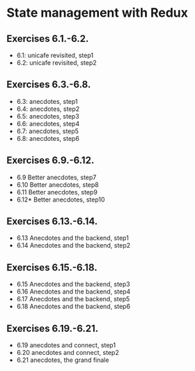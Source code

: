 # State management with Redux

## Exercises 6.1.-6.2.

- 6.1: unicafe revisited, step1
- 6.2: unicafe revisited, step2

## Exercises 6.3.-6.8.

- 6.3: anecdotes, step1
- 6.4: anecdotes, step2
- 6.5: anecdotes, step3
- 6.6: anecdotes, step4
- 6.7: anecdotes, step5
- 6.8: anecdotes, step6

## Exercises 6.9.-6.12.

- 6.9 Better anecdotes, step7
- 6.10 Better anecdotes, step8
- 6.11 Better anecdotes, step9
- 6.12\* Better anecdotes, step10

## Exercises 6.13.-6.14.

- 6.13 Anecdotes and the backend, step1
- 6.14 Anecdotes and the backend, step2

## Exercises 6.15.-6.18.

- 6.15 Anecdotes and the backend, step3
- 6.16 Anecdotes and the backend, step4
- 6.17 Anecdotes and the backend, step5
- 6.18 Anecdotes and the backend, step6

## Exercises 6.19.-6.21.

- 6.19 anecdotes and connect, step1
- 6.20 anecdotes and connect, step2
- 6.21 anecdotes, the grand finale

